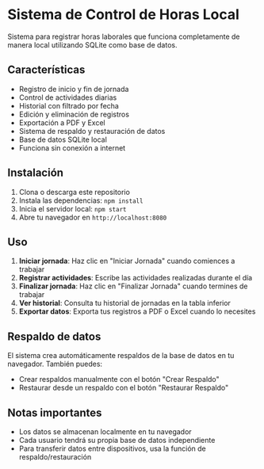 # Sistema de Control de Horas Local

Sistema para registrar horas laborales que funciona completamente de manera local utilizando SQLite como base de datos.

## Características

- Registro de inicio y fin de jornada
- Control de actividades diarias
- Historial con filtrado por fecha
- Edición y eliminación de registros
- Exportación a PDF y Excel
- Sistema de respaldo y restauración de datos
- Base de datos SQLite local
- Funciona sin conexión a internet

## Instalación

1. Clona o descarga este repositorio
2. Instala las dependencias: `npm install`
3. Inicia el servidor local: `npm start`
4. Abre tu navegador en `http://localhost:8080`

## Uso

1. **Iniciar jornada**: Haz clic en "Iniciar Jornada" cuando comiences a trabajar
2. **Registrar actividades**: Escribe las actividades realizadas durante el día
3. **Finalizar jornada**: Haz clic en "Finalizar Jornada" cuando termines de trabajar
4. **Ver historial**: Consulta tu historial de jornadas en la tabla inferior
5. **Exportar datos**: Exporta tus registros a PDF o Excel cuando lo necesites

## Respaldo de datos

El sistema crea automáticamente respaldos de la base de datos en tu navegador. También puedes:

- Crear respaldos manualmente con el botón "Crear Respaldo"
- Restaurar desde un respaldo con el botón "Restaurar Respaldo"

## Notas importantes

- Los datos se almacenan localmente en tu navegador
- Cada usuario tendrá su propia base de datos independiente
- Para transferir datos entre dispositivos, usa la función de respaldo/restauración
